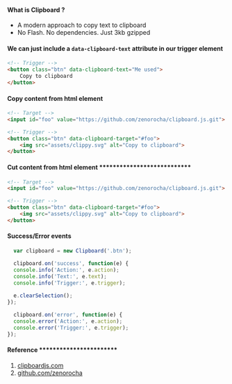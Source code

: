 #### What is Clipboard ?
- A modern approach to copy text to clipboard
- No Flash. No dependencies. Just 3kb gzipped

#### We can just include a `data-clipboard-text` attribute in our trigger element
```html
<!-- Trigger -->
<button class="btn" data-clipboard-text="Me used">
    Copy to clipboard
</button>
```
#### Copy content from html element
```html
<!-- Target -->
<input id="foo" value="https://github.com/zenorocha/clipboard.js.git">

<!-- Trigger -->
<button class="btn" data-clipboard-target="#foo">
    <img src="assets/clippy.svg" alt="Copy to clipboard">
</button>
```
#### Cut content from html element ***************************
```html 
<!-- Target -->
<input id="foo" value="https://github.com/zenorocha/clipboard.js.git">

<!-- Trigger -->
<button class="btn" data-clipboard-target="#foo">
    <img src="assets/clippy.svg" alt="Copy to clipboard">
</button>
```
#### Success/Error events
``` javascript
  var clipboard = new Clipboard('.btn');

  clipboard.on('success', function(e) {
  console.info('Action:', e.action);
  console.info('Text:', e.text);
  console.info('Trigger:', e.trigger);
  
  e.clearSelection();
});

  clipboard.on('error', function(e) {
  console.error('Action:', e.action);
  console.error('Trigger:', e.trigger);
});
```
#### Reference ***********************
1. [clipboardjs.com](https://clipboardjs.com/#example-target)
2. [github.com/zenorocha](https://github.com/zenorocha/clipboard.js)

